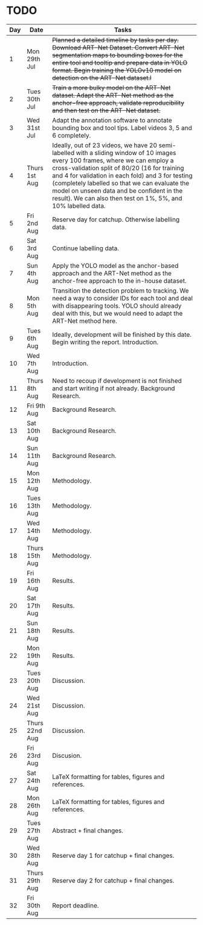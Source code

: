 # TODO

| Day | Date | Tasks |
|-------|------|-------|
| 1 | Mon 29th Jul | ~~Planned a detailed timeline by tasks per day. Download ART-Net Dataset. Convert ART-Net segmentation maps to bounding boxes for the entire tool and tooltip and prepare data in YOLO format. Begin training the YOLOv10 model on detection on the ART-Net dataset.l~~ |
| 2 | Tues 30th Jul | ~~Train a more bulky model on the ART-Net dataset. Adapt the ART-Net method as the anchor-free approach, validate reproducibility and then test on the ART-Net dataset.~~ |
| 3 | Wed 31st Jul | Adapt the annotation software to annotate bounding box and tool tips. Label videos 3, 5 and 6 completely. |
| 4 | Thurs 1st Aug | Ideally, out of 23 videos, we have 20 semi-labelled with a sliding window of 10 images every 100 frames, where we can employ a cross-validation split of 80/20 (16 for training and 4 for validation in each fold) and 3 for testing (completely labelled so that we can evaluate the model on unseen data and be confident in the result). We can also then test on 1%, 5%, and 10% labelled data. |
| 5 | Fri 2nd Aug | Reserve day for catchup. Otherwise labelling data. |
| 6 | Sat 3rd Aug | Continue labelling data. |
| 7 | Sun 4th Aug | Apply the YOLO model as the anchor-based approach and the ART-Net method as the anchor-free approach to the in-house dataset. |
| 8 | Mon 5th Aug | Transition the detection problem to tracking. We need a way to consider IDs for each tool and deal with disappearing tools. YOLO should already deal with this, but we would need to adapt the ART-Net method here. |
| 9 | Tues 6th Aug | Ideally, development will be finished by this date. Begin writing the report. Introduction. |
| 10 | Wed 7th Aug | Introduction. |
| 11 | Thurs 8th Aug | Need to recoup if development is not finished and start writing if not already. Background Research. |
| 12 | Fri 9th Aug | Background Research. |
| 13 | Sat 10th Aug | Background Research. |
| 14 | Sun 11th Aug | Background Research. |
| 15 | Mon 12th Aug | Methodology. |
| 16 | Tues 13th Aug | Methodology. |
| 17 | Wed 14th Aug | Methodology. |
| 18 | Thurs 15th Aug | Methodology. |
| 19 | Fri 16th Aug | Results. |
| 20 | Sat 17th Aug | Results. |
| 21 | Sun 18th Aug | Results. |
| 22 | Mon 19th Aug | Results. |
| 23 | Tues 20th Aug | Discussion. |
| 24 | Wed 21st Aug | Discussion. |
| 25 | Thurs 22nd Aug | Discussion. |
| 26 | Fri 23rd Aug | Discusion. |
| 27 | Sat 24th Aug | LaTeX formatting for tables, figures and references. |
| 28 | Mon 26th Aug | LaTeX formatting for tables, figures and references. |
| 29 | Tues 27th Aug | Abstract + final changes. |
| 30 | Wed 28th Aug | Reserve day 1 for catchup + final changes. |
| 31 | Thurs 29th Aug | Reserve day 2 for catchup + final changes. |
| 32 | Fri 30th Aug | Report deadline. |
